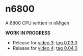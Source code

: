 # n6800
A 6800 CPU written in nMigen

**WORK IN PROGRESS**

* Release for [video 3](https://youtu.be/aLQqOxnVMOQ): [tag 0.03.0](https://github.com/RobertBaruch/n6800/tree/0.03.0)
* Release for [video 4](https://youtu.be/xqMtyCu4lME): [tag 0.04.0](https://github.com/RobertBaruch/n6800/tree/0.04.0)